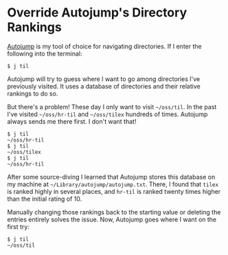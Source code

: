 # Override Autojump's Directory Rankings

[Autojump](https://github.com/wting/autojump) is my tool of choice for
navigating directories. If I enter the following into the terminal:

```
$ j til
```

Autojump will try to guess where I want to go among directories I've previously
visited. It uses a database of directories and their relative rankings to do
so.

But there's a problem! These day I only want to visit `~/oss/til`. In the past
I've visited `~/oss/hr-til` and `~/oss/tilex` hundreds of times. Autojump
always sends me there first. I don't want that!

```
$ j til
~/oss/hr-til
$ j til
~/oss/tilex
$ j til
~/oss/hr-til
```

After some source-diving I learned that Autojump stores this database on my
machine at `~/Library/autojump/autojump.txt`. There, I found that
`tilex` is ranked highly in several places, and `hr-til` is ranked twenty times
higher than the initial rating of 10. 

Manually changing those rankings back to the starting value or deleting the
entries entirely solves the issue. Now, Autojump goes where I want on the first
try:

```
$ j til
~/oss/til
```
